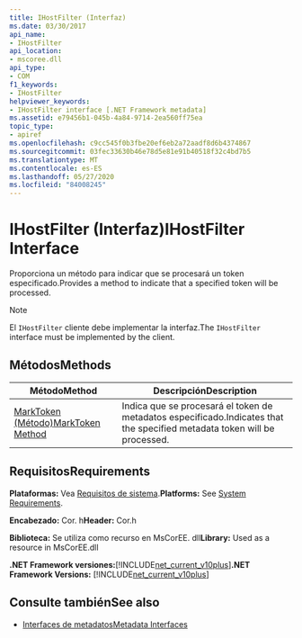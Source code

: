 ```yaml
---
title: IHostFilter (Interfaz)
ms.date: 03/30/2017
api_name:
- IHostFilter
api_location:
- mscoree.dll
api_type:
- COM
f1_keywords:
- IHostFilter
helpviewer_keywords:
- IHostFilter interface [.NET Framework metadata]
ms.assetid: e79456b1-045b-4a84-9714-2ea560ff75ea
topic_type:
- apiref
ms.openlocfilehash: c9cc545f0b3fbe20ef6eb2a72aadf8d6b4374867
ms.sourcegitcommit: 03fec33630b46e78d5e81e91b40518f32c4bd7b5
ms.translationtype: MT
ms.contentlocale: es-ES
ms.lasthandoff: 05/27/2020
ms.locfileid: "84008245"
---
```

# <a name="ihostfilter-interface"></a><span data-ttu-id="c548b-102">IHostFilter (Interfaz)</span><span class="sxs-lookup"><span data-stu-id="c548b-102">IHostFilter Interface</span></span>
<span data-ttu-id="c548b-103">Proporciona un método para indicar que se procesará un token especificado.</span><span class="sxs-lookup"><span data-stu-id="c548b-103">Provides a method to indicate that a specified token will be processed.</span></span>  
  
> [!NOTE]
> <span data-ttu-id="c548b-104">El `IHostFilter` cliente debe implementar la interfaz.</span><span class="sxs-lookup"><span data-stu-id="c548b-104">The `IHostFilter` interface must be implemented by the client.</span></span>  
  
## <a name="methods"></a><span data-ttu-id="c548b-105">Métodos</span><span class="sxs-lookup"><span data-stu-id="c548b-105">Methods</span></span>  
  
|<span data-ttu-id="c548b-106">Método</span><span class="sxs-lookup"><span data-stu-id="c548b-106">Method</span></span>|<span data-ttu-id="c548b-107">Descripción</span><span class="sxs-lookup"><span data-stu-id="c548b-107">Description</span></span>|  
|------------|-----------------|  
|[<span data-ttu-id="c548b-108">MarkToken (Método)</span><span class="sxs-lookup"><span data-stu-id="c548b-108">MarkToken Method</span></span>](ihostfilter-marktoken-method.md)|<span data-ttu-id="c548b-109">Indica que se procesará el token de metadatos especificado.</span><span class="sxs-lookup"><span data-stu-id="c548b-109">Indicates that the specified metadata token will be processed.</span></span>|  
  
## <a name="requirements"></a><span data-ttu-id="c548b-110">Requisitos</span><span class="sxs-lookup"><span data-stu-id="c548b-110">Requirements</span></span>  
 <span data-ttu-id="c548b-111">**Plataformas:** Vea [Requisitos de sistema](../../get-started/system-requirements.md).</span><span class="sxs-lookup"><span data-stu-id="c548b-111">**Platforms:** See [System Requirements](../../get-started/system-requirements.md).</span></span>  
  
 <span data-ttu-id="c548b-112">**Encabezado:** Cor. h</span><span class="sxs-lookup"><span data-stu-id="c548b-112">**Header:** Cor.h</span></span>  
  
 <span data-ttu-id="c548b-113">**Biblioteca:** Se utiliza como recurso en MsCorEE. dll</span><span class="sxs-lookup"><span data-stu-id="c548b-113">**Library:** Used as a resource in MsCorEE.dll</span></span>  
  
 <span data-ttu-id="c548b-114">**.NET Framework versiones:**[!INCLUDE[net_current_v10plus](../../../../includes/net-current-v10plus-md.md)]</span><span class="sxs-lookup"><span data-stu-id="c548b-114">**.NET Framework Versions:** [!INCLUDE[net_current_v10plus](../../../../includes/net-current-v10plus-md.md)]</span></span>  
  
## <a name="see-also"></a><span data-ttu-id="c548b-115">Consulte también</span><span class="sxs-lookup"><span data-stu-id="c548b-115">See also</span></span>

- [<span data-ttu-id="c548b-116">Interfaces de metadatos</span><span class="sxs-lookup"><span data-stu-id="c548b-116">Metadata Interfaces</span></span>](metadata-interfaces.md)
